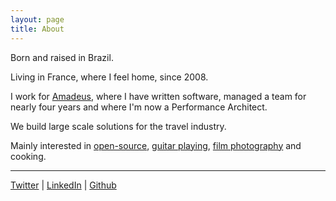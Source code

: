 ```yaml
---
layout: page
title: About
---
```

<!--p class="message">
  Hey there! This page is included as an example. Feel free to customize it for your own use upon downloading. Carry on!
</p-->
Born and raised in Brazil.

Living in France, where I feel home, since 2008.

I work for [Amadeus](/dayjob), where I have written software, managed a team for nearly four years and where I'm now a Performance Architect.

We build large scale solutions for the travel industry.

Mainly interested in [open-source](https://www.ohloh.com/accounts/leogomes/positions), [guitar playing](https://soundcloud.com/leonardo-gomes-23), [film photography](http://www.lomography.com/homes/leogomes) and cooking.

----
[Twitter](https://twitter.com/lgomes) | [LinkedIn](https://www.linkedin.com/in/leonardogomes) | [Github](https://github.com/leogomes)
